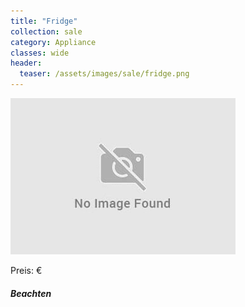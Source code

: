 ```yaml
---
title: "Fridge"
collection: sale
category: Appliance
classes: wide
header: 
  teaser: /assets/images/sale/fridge.png
---
```




<img src="/assets/images/sale/fridge.png" alt="Fridge">

Preis: €

##### Beachten
